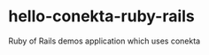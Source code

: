 hello-conekta-ruby-rails
========================

Ruby of Rails demos application which uses conekta
